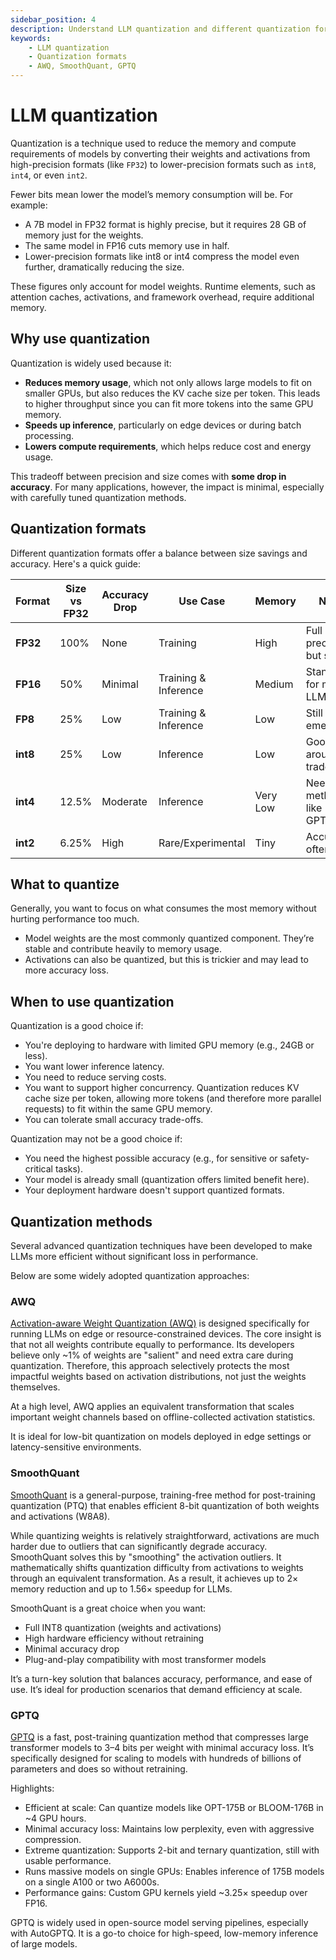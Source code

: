```yaml
---
sidebar_position: 4
description: Understand LLM quantization and different quantization formats and methods
keywords:
    - LLM quantization
    - Quantization formats
    - AWQ, SmoothQuant, GPTQ
---
```


# LLM quantization

Quantization is a technique used to reduce the memory and compute requirements of models by converting their weights and activations from high-precision formats (like `FP32`) to lower-precision formats such as `int8`, `int4`, or even `int2`.

Fewer bits mean lower the model’s memory consumption will be. For example:

- A 7B model in FP32 format is highly precise, but it requires 28 GB of memory just for the weights.
- The same model in FP16 cuts memory use in half.
- Lower-precision formats like int8 or int4 compress the model even further, dramatically reducing the size.

These figures only account for model weights. Runtime elements, such as attention caches, activations, and framework overhead, require additional memory.

## Why use quantization

Quantization is widely used because it:

- **Reduces memory usage**, which not only allows large models to fit on smaller GPUs, but also reduces the KV cache size per token. This leads to higher throughput since you can fit more tokens into the same GPU memory.
- **Speeds up inference**, particularly on edge devices or during batch processing.
- **Lowers compute requirements**, which helps reduce cost and energy usage.

This tradeoff between precision and size comes with **some drop in accuracy**. For many applications, however, the impact is minimal, especially with carefully tuned quantization methods.

## Quantization formats

Different quantization formats offer a balance between size savings and accuracy. Here's a quick guide:

| Format | Size vs FP32 | Accuracy Drop | Use Case | Memory | Notes |
| --- | --- | --- | --- | --- | --- |
| **FP32** | 100% | None | Training | High | Full precision, but slow |
| **FP16** | 50% | Minimal | Training & Inference | Medium | Standard for most LLMs |
| **FP8** | 25% | Low | Training & Inference | Low | Still emerging |
| **int8** | 25% | Low | Inference | Low | Good all-around trade-off |
| **int4** | 12.5% | Moderate | Inference | Very Low | Needs methods like GPTQ/AWQ |
| **int2** | 6.25% | High | Rare/Experimental | Tiny | Accuracy often poor |

## What to quantize

Generally, you want to focus on what consumes the most memory without hurting performance too much.

- Model weights are the most commonly quantized component. They’re stable and contribute heavily to memory usage.
- Activations can also be quantized, but this is trickier and may lead to more accuracy loss.

## When to use quantization

Quantization is a good choice if:

- You're deploying to hardware with limited GPU memory (e.g., 24GB or less).
- You want lower inference latency.
- You need to reduce serving costs.
- You want to support higher concurrency. Quantization reduces KV cache size per token, allowing more tokens (and therefore more parallel requests) to fit within the same GPU memory.
- You can tolerate small accuracy trade-offs.

Quantization may not be a good choice if:

- You need the highest possible accuracy (e.g., for sensitive or safety-critical tasks).
- Your model is already small (quantization offers limited benefit here).
- Your deployment hardware doesn't support quantized formats.

## Quantization methods

Several advanced quantization techniques have been developed to make LLMs more efficient without significant loss in performance.

Below are some widely adopted quantization approaches:

### AWQ

[Activation-aware Weight Quantization (AWQ)](https://arxiv.org/pdf/2306.00978) is designed specifically for running LLMs on edge or resource-constrained devices. The core insight is that not all weights contribute equally to performance. Its developers believe only ~1% of weights are "salient" and need extra care during quantization. Therefore, this approach selectively protects the most impactful weights based on activation distributions, not just the weights themselves.

At a high level, AWQ applies an equivalent transformation that scales important weight channels based on offline-collected activation statistics.

It is ideal for low-bit quantization on models deployed in edge settings or latency-sensitive environments.

### SmoothQuant

[SmoothQuant](https://arxiv.org/abs/2211.10438) is a general-purpose, training-free method for post-training quantization (PTQ) that enables efficient 8-bit quantization of both weights and activations (W8A8).

While quantizing weights is relatively straightforward, activations are much harder due to outliers that can significantly degrade accuracy. SmoothQuant solves this by "smoothing" the activation outliers. It mathematically shifts quantization difficulty from activations to weights through an equivalent transformation. As a result, it achieves up to 2× memory reduction and up to 1.56× speedup for LLMs.

SmoothQuant is a great choice when you want:

- Full INT8 quantization (weights and activations)
- High hardware efficiency without retraining
- Minimal accuracy drop
- Plug-and-play compatibility with most transformer models

It’s a turn-key solution that balances accuracy, performance, and ease of use. It’s ideal for production scenarios that demand efficiency at scale.

### GPTQ

[GPTQ](https://arxiv.org/abs/2210.17323) is a fast, post-training quantization method that compresses large transformer models to 3–4 bits per weight with minimal accuracy loss. It’s specifically designed for scaling to models with hundreds of billions of parameters and does so without retraining.

Highlights:

- Efficient at scale: Can quantize models like OPT-175B or BLOOM-176B in ~4 GPU hours.
- Minimal accuracy loss: Maintains low perplexity, even with aggressive compression.
- Extreme quantization: Supports 2-bit and ternary quantization, still with usable performance.
- Runs massive models on single GPUs: Enables inference of 175B models on a single A100 or two A6000s.
- Performance gains: Custom GPU kernels yield ~3.25× speedup over FP16.

GPTQ is widely used in open-source model serving pipelines, especially with AutoGPTQ. It is a go-to choice for high-speed, low-memory inference of large models.